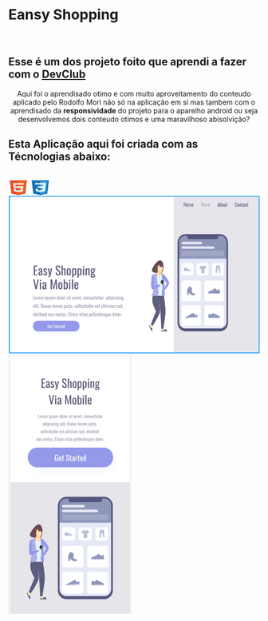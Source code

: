 <h1>Eansy Shopping</h1>
<br>
<h2>Esse é um dos projeto foito que aprendi a fazer com o <a href="https://rodolfomori.com.br/devclub">DevClub</a></h2>
<p align="center">Aqui foi o aprendisado otimo e com muito aproveitamento do conteudo aplicado pelo Rodolfo Mori não só na aplicação em si mas tambem com o aprendisado da <b>responsividade</b> do projeto para o aparelho android ou seja desenvolvemos dois conteudo otimos e uma maravilhoso abisolvição? </p>

<h2>Esta Aplicação aqui foi criada com as Técnologias abaixo:</h2>
 <br>    
  <img align="center" alt="Rafa-HTML" height="30" width="40" src="https://raw.githubusercontent.com/devicons/devicon/master/icons/html5/html5-original.svg">
  <img align="center" alt="Rafa-CSS" height="30" width="40" src="https://raw.githubusercontent.com/devicons/devicon/master/icons/css3/css3-original.svg">

<img src="https://github.com/welinsonAG/easy-shopping/blob/master/primeiropro.png?raw=true" /> 
<img src="https://github.com/welinsonAG/easy-shopping/blob/master/EISYA.png?raw=true"/>
